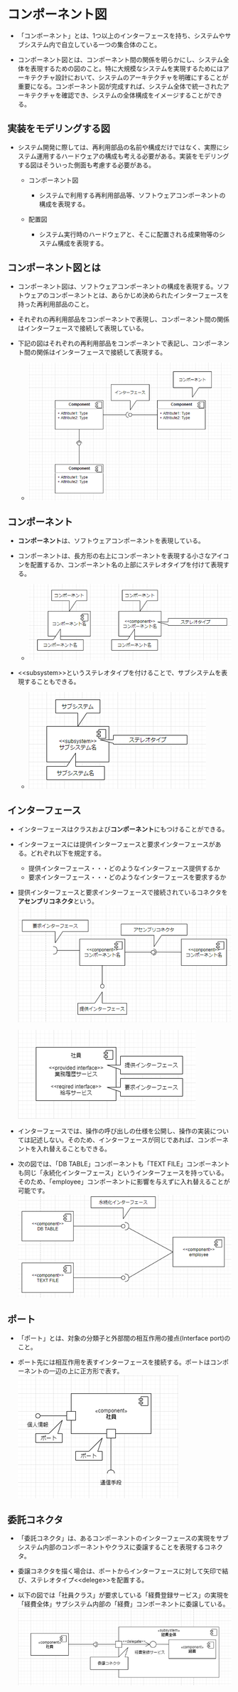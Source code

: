 # コンポーネント図

  * 「コンポーネント」とは、1つ以上のインターフェースを持ち、システムやサブシステム内で自立している一つの集合体のこと。

  * コンポーネント図とは、コンポーネント間の関係を明らかにし、システム全体を表現するための図のこと。特に大規模なシステムを実現するためにはアーキテクチャ設計において、システムのアーキテクチャを明確にすることが重要になる。コンポーネント図が完成すれば、システム全体で統一されたアーキテクチャを確認でき、システムの全体構成をイメージすることができる。

## 実装をモデリングする図
* システム開発に際しては、再利用部品の名前や構成だけではなく、実際にシステム運用するハードウェアの構成も考える必要がある。実装をモデリングする図はそういった側面も考慮する必要がある。

  * コンポーネント図
    * システムで利用する再利用部品等、ソフトウェアコンポーネントの構成を表現する。

  * 配置図
    * システム実行時のハードウェアと、そこに配置される成果物等のシステム構成を表現する。

## コンポーネント図とは
* コンポーネント図は、ソフトウェアコンポーネントの構成を表現する。ソフトウェアのコンポーネントとは、あらかじめ決められたインターフェースを持った再利用部品のこと。

* それぞれの再利用部品をコンポーネントで表現し、コンポーネント間の関係はインターフェースで接続して表現している。

* 下記の図はそれぞれの再利用部品をコンポーネントで表記し、コンポーネント間の関係はインターフェースで接続して表現する。
  * ![compoernent_01](src/compoernent_01.png)


## コンポーネント
* **コンポーネント**は、ソフトウェアコンポーネントを表現している。

* コンポーネントは、長方形の右上にコンポーネントを表現する小さなアイコンを配置するか、コンポーネント名の上部にステレオタイプを付けて表現する。
  * ![component02](src/component_02.png)

* \<\<subsystem>>というステレオタイプを付けることで、サブシステムを表現することもできる。
  * ![component03](src/component_03.png)


## インターフェース
* インターフェースはクラスおよび**コンポーネント**にもつけることができる。 

* インターフェースには提供インターフェースと要求インターフェースがある。どれぞれ以下を規定する。
  * 提供インターフェース・・・どのようなインターフェース提供するか
  * 要求インターフェース・・・どのようなインターフェースを要求するか

* 提供インターフェースと要求インターフェースで接続されているコネクタを**アセンブリコネクタ**という。
  ![component_04.png](src/component_04.png)

  ![component_06.png](src/component_06.png)
  
  
* インターフェースでは、操作の呼び出しの仕様を公開し、操作の実装については記述しない。そのため、インターフェースが同じであれば、コンポーネントを入れ替えることもできる。

* 次の図では、「DB TABLE」コンポーネントも「TEXT FILE」コンポーネントも同じ「永続化インターフェース」というインターフェースを持っている。そのため、「employee」コンポーネントに影響を与えずに入れ替えることが可能です。
  ![component_05.png](src/component_05.png)


## ポート
* 「ポート」とは、対象の分類子と外部間の相互作用の接点(Interface port)のこと。

* ポート先には相互作用を表すインターフェースを接続する。ポートはコンポーネントの一辺の上に正方形で表す。
  ![component_07.png](src/component_07.png)

## 委託コネクタ

* 「委託コネクタ」は、あるコンポーネントのインターフェースの実現をサブシステム内部のコンポーネントやクラスに委譲することを表現するコネクタ。

* 委譲コネクタを描く場合は、ポートからインターフェースに対して矢印で結び、ステレオタイプ\<\<delege>>を配置する。

* 以下の図では「社員クラス」が要求している「経費登録サービス」の実現を「経費全体」サブシステム内部の「経費」コンポーネントに委譲している。
  ![component_08.png](src/component_08.png)
